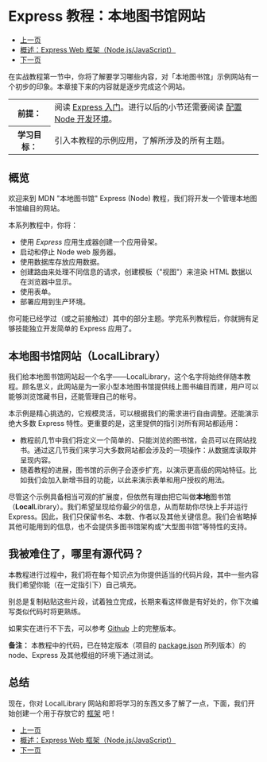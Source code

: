 # Express 教程：本地图书馆网站

+   [上一页](/zh-CN/docs/Learn_web_development/Extensions/Server-side/Express_Nodejs/development_environment)
+   [概述：Express Web 框架（Node.js/JavaScript）](/zh-CN/docs/Learn_web_development/Extensions/Server-side/Express_Nodejs)
+   [下一页](/zh-CN/docs/Learn_web_development/Extensions/Server-side/Express_Nodejs/skeleton_website)

在实战教程第一节中，你将了解要学习哪些内容，对「本地图书馆」示例网站有一个初步的印象。本章接下来的内容就是逐步完成这个网站。

<table><tbody><tr><th scope="row">前提：</th><td>阅读 <a href="/zh-CN/docs/Learn_web_development/Extensions/Server-side/Express_Nodejs/Introduction">Express 入门</a>。进行以后的小节还需要阅读 <a href="/zh-CN/docs/Learn_web_development/Extensions/Server-side/Express_Nodejs/development_environment">配置 Node 开发环境</a>。</td></tr><tr><th scope="row">学习目标：</th><td>引入本教程的示例应用，了解所涉及的所有主题。</td></tr></tbody></table>

## 概览

欢迎来到 MDN "本地图书馆" Express (Node) 教程，我们将开发一个管理本地图书馆编目的网站。

本系列教程中，你将：

+   使用 *Express* 应用生成器创建一个应用骨架。
+   启动和停止 Node web 服务器。
+   使用数据库存放应用数据。
+   创建路由来处理不同信息的请求，创建模板（"视图"）来渲染 HTML 数据以在浏览器中显示。
+   使用表单。
+   部署应用到生产环境。

你可能已经学过（或之前接触过）其中的部分主题。学完系列教程后，你就拥有足够技能独立开发简单的 Express 应用了。

## 本地图书馆网站（LocalLibrary）

我们给本地图书馆网站起一个名字——LocalLibrary，这个名字将始终伴随本教程。顾名思义，此网站是为一家小型本地图书馆提供线上图书编目而建，用户可以能够浏览馆藏书目，还能管理自己的帐号。

本示例是精心挑选的，它规模灵活，可以根据我们的需求进行自由调整。还能演示绝大多数 Express 特性。更重要的是，这里提供的指引对所有网站都适用：

+   教程前几节中我们将定义一个简单的、只能浏览的图书馆，会员可以在网站找书。通过这几节我们来学习大多数网站都会涉及的一项操作：从数据库读取并呈现内容。
+   随着教程的进展，图书馆的示例子会逐步扩充，以演示更高级的网站特征。比如我们会加入新增书目的功能，以此来演示表单和用户授权的用法。

尽管这个示例具备相当可观的扩展度，但依然有理由把它叫做**本地**图书馆（**Local**Library）。我们希望呈现给你最少的信息，从而帮助你尽快上手并运行 Express。因此，我们只保留书名、本数、作者以及其他关键信息。我们会省略掉其他可能用到的信息，也不会提供多图书馆架构或“大型图书馆"等特性的支持。

## 我被难住了，哪里有源代码？

本教程进行过程中，我们将在每个知识点为你提供适当的代码片段，其中一些内容我们希望你能（在一定指引下）自己填充。

别总是复制粘贴这些片段，试着独立完成，长期来看这样做是有好处的，你下次编写类似代码时将更熟练。

如果实在进行不下去，可以参考 [Github](https://github.com/mdn/express-locallibrary-tutorial) 上的完整版本。

**备注：** 本教程中的代码，已在特定版本（项目的 [package.json](https://github.com/mdn/express-locallibrary-tutorial/blob/master/package.json) 所列版本）的 node、Express 及其他模组的环境下通过测试。

## 总结

现在，你对 LocalLibrary 网站和即将学习的东西又多了解了一点，下面，我们开始创建一个用于存放它的 [框架](/zh-CN/docs/Learn_web_development/Extensions/Server-side/Express_Nodejs/skeleton_website) 吧！

+   [上一页](/zh-CN/docs/Learn_web_development/Extensions/Server-side/Express_Nodejs/development_environment)
+   [概述：Express Web 框架（Node.js/JavaScript）](/zh-CN/docs/Learn_web_development/Extensions/Server-side/Express_Nodejs)
+   [下一页](/zh-CN/docs/Learn_web_development/Extensions/Server-side/Express_Nodejs/skeleton_website)